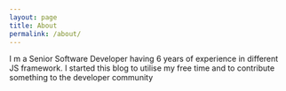 ```yaml
---
layout: page
title: About
permalink: /about/
---
```

I m a Senior Software Developer having 6 years of experience in different JS framework. I started this blog to utilise my free time and to contribute something to the developer community
